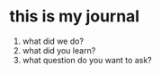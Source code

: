 # this is my journal

1. what did we do?
2. what did you learn?
3. what question do you want to ask?
